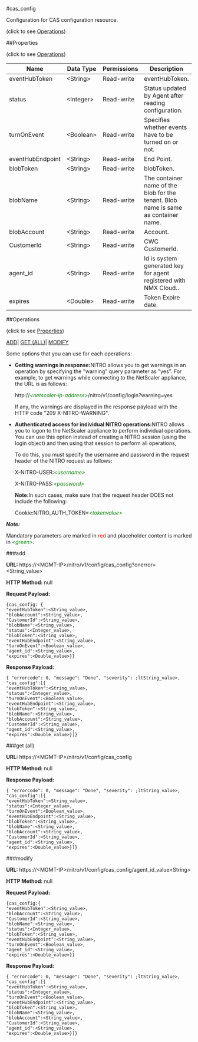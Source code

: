 #cas_config



Configuration for CAS configuration resource.

<span>(click to see [Operations](#operations))</span>



##Properties 

<span>(click to see [Operations](#operations))</span>





<table><thead><tr><th>Name</th><th>Data Type</th><th>Permissions</th><th>Description</th></tr></thead><tbody><tr><td>eventHubToken</td><td>&lt;String></td><td>Read-write</td><td>eventHubToken.</td></tr><tr><td>status</td><td>&lt;Integer></td><td>Read-write</td><td>Status updated by Agent after reading configuration.</td></tr><tr><td>turnOnEvent</td><td>&lt;Boolean></td><td>Read-write</td><td>Specifies whether events have to be turned on or not.</td></tr><tr><td>eventHubEndpoint</td><td>&lt;String></td><td>Read-write</td><td>End Point.</td></tr><tr><td>blobToken</td><td>&lt;String></td><td>Read-write</td><td>blobToken.</td></tr><tr><td>blobName</td><td>&lt;String></td><td>Read-write</td><td>The container name of the blob for the tenant. Blob name is same as container name.</td></tr><tr><td>blobAccount</td><td>&lt;String></td><td>Read-write</td><td>Account.</td></tr><tr><td>CustomerId</td><td>&lt;String></td><td>Read-write</td><td>CWC CustomerId.</td></tr><tr><td>agent_id</td><td>&lt;String></td><td>Read-write</td><td>Id is system generated key for agent registered with NMX Cloud..</td></tr><tr><td>expires</td><td>&lt;Double></td><td>Read-write</td><td>Token Expire date.</td></tr></tbody></table>

##Operations 

<span>(click to see [Properties](#properties))</span>





[ADD](#add)| [GET (ALL)](#get-all)| [MODIFY](#m)





Some options that you can use for each operations:

<ul><li><p><b>Getting warnings in response:</b>NITRO allows you to get warnings in an operation by specifying the "warning" query parameter as "yes". For example, to get warnings while connecting to the NetScaler appliance, the URL is as follows:</p><p>http://<span style="color:green;font-style:italic;">&lt;netscaler-ip-address&gt;</span>/nitro/v1/config/login?warning=yes</p><p>If any, the warnings are displayed in the response payload with the HTTP code "209 X-NITRO-WARNING".</p></li><li><p><b>Authenticated access for individual NITRO operations:</b>NITRO allows you to logon to the NetScaler appliance to perform individual operations. You can use this option instead of creating a NITRO session (using the login object) and then using that session to perform all operations,</p><p>To do this, you must specify the username and password in the request header of the NITRO request as follows:</p><p>X-NITRO-USER:<span style="color:green;font-style:italic;">&lt;username&gt;</span></p><p>X-NITRO-PASS:<span style="color:green;font-style:italic;">&lt;password&gt;</span></p><p><b>Note:</b>In such cases, make sure that the request header DOES not include the following:</p><p>Cookie:NITRO_AUTH_TOKEN=<span style="color:green;font-style:italic;">&lt;tokenvalue&gt;</span></p></li></ul>







***Note:*** 

Mandatory parameters are marked in <span style="color:#FF0000;">red</span> and placeholder content is marked in <span style="color:green;font-style:italic">&lt;green&gt;</span>.



###add







<b>URL: </b>https://&lt;MGMT-IP&gt;/nitro/v1/config/cas_config?onerror=&lt;String_value&gt;

<b>HTTP Method: </b>null

<b>Request Payload: </b>
```
{cas_config: {
"eventHubToken":<String_value>,
"blobAccount":<String_value>,
"CustomerId":<String_value>,
"blobName":<String_value>,
"status":<Integer_value>,
"blobToken":<String_value>,
"eventHubEndpoint":<String_value>,
"turnOnEvent":<Boolean_value>,
"agent_id":<String_value>,
"expires":<Double_value>}}
```

<b>Response Payload: </b>
```
{ "errorcode": 0, "message": "Done", "severity": ;ltString_value>, "cas_config":[{
"eventHubToken":<String_value>,
"status":<Integer_value>,
"turnOnEvent":<Boolean_value>,
"eventHubEndpoint":<String_value>,
"blobToken":<String_value>,
"blobName":<String_value>,
"blobAccount":<String_value>,
"CustomerId":<String_value>,
"agent_id":<String_value>,
"expires":<Double_value>}]}
```







###get (all)







<b>URL: </b>https://&lt;MGMT-IP&gt;/nitro/v1/config/cas_config

<b>HTTP Method: </b>null

<b>Response Payload: </b>
```
{ "errorcode": 0, "message": "Done", "severity": ;ltString_value>, "cas_config":[{
"eventHubToken":<String_value>,
"status":<Integer_value>,
"turnOnEvent":<Boolean_value>,
"eventHubEndpoint":<String_value>,
"blobToken":<String_value>,
"blobName":<String_value>,
"blobAccount":<String_value>,
"CustomerId":<String_value>,
"agent_id":<String_value>,
"expires":<Double_value>}]}
```







###modify







<b>URL: </b>https://&lt;MGMT-IP&gt;/nitro/v1/config/cas_config/agent_id_value&lt;String&gt;

<b>HTTP Method: </b>null

<b>Request Payload: </b>
```
{cas_config:{
"eventHubToken":<String_value>,
"blobAccount":<String_value>,
"CustomerId":<String_value>,
"blobName":<String_value>,
"status":<Integer_value>,
"blobToken":<String_value>,
"eventHubEndpoint":<String_value>,
"turnOnEvent":<Boolean_value>,
"agent_id":<String_value>,
"expires":<Double_value>}}
```

<b>Response Payload: </b>
```
{ "errorcode": 0, "message": "Done", "severity": ;ltString_value>, "cas_config":[{
"eventHubToken":<String_value>,
"status":<Integer_value>,
"turnOnEvent":<Boolean_value>,
"eventHubEndpoint":<String_value>,
"blobToken":<String_value>,
"blobName":<String_value>,
"blobAccount":<String_value>,
"CustomerId":<String_value>,
"agent_id":<String_value>,
"expires":<Double_value>}]}
```







